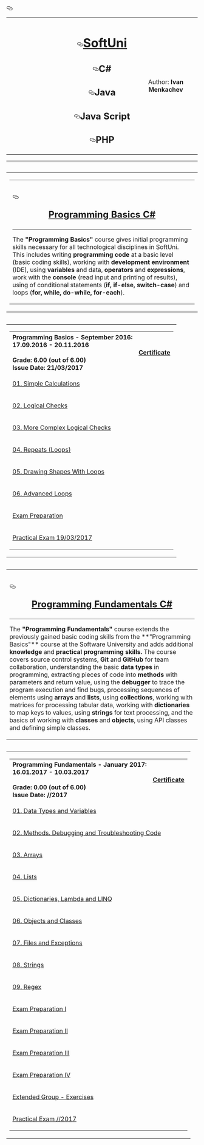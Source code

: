 <div id="user-content-readme">
    <h3><a id="user-content-----------" class="anchor" href="#----------" aria-hidden="true"><svg aria-hidden="true" class="octicon octicon-link" height="16" version="1.1" viewBox="0 0 16 16" width="16"><path fill-rule="evenodd" d="M4 9h1v1H4c-1.5 0-3-1.69-3-3.5S2.55 3 4 3h4c1.45 0 3 1.69 3 3.5 0 1.41-.91 2.72-2 3.25V8.59c.58-.45 1-1.27 1-2.09C10 5.22 8.98 4 8 4H4c-.98 0-2 1.22-2 2.5S3 9 4 9zm9-3h-1v1h1c1 0 2 1.22 2 2.5S13.98 12 13 12H9c-.98 0-2-1.22-2-2.5 0-.83.42-1.64 1-2.09V6.25c-1.09.53-2 1.84-2 3.25C6 11.31 7.55 13 9 13h4c1.45 0 3-1.69 3-3.5S14.5 6 13 6z"></path></svg></a></h3>
<table border="0" width="100%" cellspacing="1" cellpadding="3" align="center">
<tbody>
<tr>
<td align="center" width="33%"><a href="https://camo.githubusercontent.com/91c4a0088f51c1f659ab5c9e3b785145b41a4ce3/687474703a2f2f636f6e662e736f6674756e692e62672f77702d636f6e74656e742f75706c6f6164732f323031352f30312f536f6674556e692d4c6f676f2d466c61745f7371756172652d626c75652d333030783233352e706e67"><img src="https://camo.githubusercontent.com/91c4a0088f51c1f659ab5c9e3b785145b41a4ce3/687474703a2f2f636f6e662e736f6674756e692e62672f77702d636f6e74656e742f75706c6f6164732f323031352f30312f536f6674556e692d4c6f676f2d466c61745f7371756172652d626c75652d333030783233352e706e67" alt="" style="max-width:100%;"></a></td>
<td width="33%" align="center">
<h1><a id="user-content-softuni" class="anchor" href="#softuni" aria-hidden="true"><svg aria-hidden="true" class="octicon octicon-link" height="16" version="1.1" viewBox="0 0 16 16" width="16"><path fill-rule="evenodd" d="M4 9h1v1H4c-1.5 0-3-1.69-3-3.5S2.55 3 4 3h4c1.45 0 3 1.69 3 3.5 0 1.41-.91 2.72-2 3.25V8.59c.58-.45 1-1.27 1-2.09C10 5.22 8.98 4 8 4H4c-.98 0-2 1.22-2 2.5S3 9 4 9zm9-3h-1v1h1c1 0 2 1.22 2 2.5S13.98 12 13 12H9c-.98 0-2-1.22-2-2.5 0-.83.42-1.64 1-2.09V6.25c-1.09.53-2 1.84-2 3.25C6 11.31 7.55 13 9 13h4c1.45 0 3-1.69 3-3.5S14.5 6 13 6z"></path></svg></a><a id="user-content-softuni" href="#softuni"></a><a href="https://softuni.bg/">SoftUni</a></h1>
<h2><a id="user-content-c" class="anchor" href="#c" aria-hidden="true"><svg aria-hidden="true" class="octicon octicon-link" height="16" version="1.1" viewBox="0 0 16 16" width="16"><path fill-rule="evenodd" d="M4 9h1v1H4c-1.5 0-3-1.69-3-3.5S2.55 3 4 3h4c1.45 0 3 1.69 3 3.5 0 1.41-.91 2.72-2 3.25V8.59c.58-.45 1-1.27 1-2.09C10 5.22 8.98 4 8 4H4c-.98 0-2 1.22-2 2.5S3 9 4 9zm9-3h-1v1h1c1 0 2 1.22 2 2.5S13.98 12 13 12H9c-.98 0-2-1.22-2-2.5 0-.83.42-1.64 1-2.09V6.25c-1.09.53-2 1.84-2 3.25C6 11.31 7.55 13 9 13h4c1.45 0 3-1.69 3-3.5S14.5 6 13 6z"></path></svg></a><a id="user-content-c" href="#c"></a>C#</h2>
<h2><a id="user-content-java" class="anchor" href="#java" aria-hidden="true"><svg aria-hidden="true" class="octicon octicon-link" height="16" version="1.1" viewBox="0 0 16 16" width="16"><path fill-rule="evenodd" d="M4 9h1v1H4c-1.5 0-3-1.69-3-3.5S2.55 3 4 3h4c1.45 0 3 1.69 3 3.5 0 1.41-.91 2.72-2 3.25V8.59c.58-.45 1-1.27 1-2.09C10 5.22 8.98 4 8 4H4c-.98 0-2 1.22-2 2.5S3 9 4 9zm9-3h-1v1h1c1 0 2 1.22 2 2.5S13.98 12 13 12H9c-.98 0-2-1.22-2-2.5 0-.83.42-1.64 1-2.09V6.25c-1.09.53-2 1.84-2 3.25C6 11.31 7.55 13 9 13h4c1.45 0 3-1.69 3-3.5S14.5 6 13 6z"></path></svg></a><a id="user-content-java" href="#java"></a>Java</h2>
<h2><a id="user-content-java-script" class="anchor" href="#java-script" aria-hidden="true"><svg aria-hidden="true" class="octicon octicon-link" height="16" version="1.1" viewBox="0 0 16 16" width="16"><path fill-rule="evenodd" d="M4 9h1v1H4c-1.5 0-3-1.69-3-3.5S2.55 3 4 3h4c1.45 0 3 1.69 3 3.5 0 1.41-.91 2.72-2 3.25V8.59c.58-.45 1-1.27 1-2.09C10 5.22 8.98 4 8 4H4c-.98 0-2 1.22-2 2.5S3 9 4 9zm9-3h-1v1h1c1 0 2 1.22 2 2.5S13.98 12 13 12H9c-.98 0-2-1.22-2-2.5 0-.83.42-1.64 1-2.09V6.25c-1.09.53-2 1.84-2 3.25C6 11.31 7.55 13 9 13h4c1.45 0 3-1.69 3-3.5S14.5 6 13 6z"></path></svg></a><a id="user-content-javascript" href="#javascript"></a>Java Script</h2>
<h2><a id="user-content-php" class="anchor" href="#php" aria-hidden="true"><svg aria-hidden="true" class="octicon octicon-link" height="16" version="1.1" viewBox="0 0 16 16" width="16"><path fill-rule="evenodd" d="M4 9h1v1H4c-1.5 0-3-1.69-3-3.5S2.55 3 4 3h4c1.45 0 3 1.69 3 3.5 0 1.41-.91 2.72-2 3.25V8.59c.58-.45 1-1.27 1-2.09C10 5.22 8.98 4 8 4H4c-.98 0-2 1.22-2 2.5S3 9 4 9zm9-3h-1v1h1c1 0 2 1.22 2 2.5S13.98 12 13 12H9c-.98 0-2-1.22-2-2.5 0-.83.42-1.64 1-2.09V6.25c-1.09.53-2 1.84-2 3.25C6 11.31 7.55 13 9 13h4c1.45 0 3-1.69 3-3.5S14.5 6 13 6z"></path></svg></a><a id="user-content-php" href="#php"></a>PHP</h2>
</td>
<td align="center" width="33%"><a href="https://avatars1.githubusercontent.com/u/24620088?v=3&amp;u=5e1a11ac5228356808410702d2f8c5ff3209d2a9&amp;s=400"><img src="https://avatars1.githubusercontent.com/u/24511155?v=3&amp;s=460" alt="" style="max-width:100%;"></a>
<p>Author: <strong>Ivan Menkachev</strong></p>
</td>
</tr>
</tbody>
</table>
<hr>

<div style="float: left">
  <table>
    <tr>
      <td>
<table border="0" width="100%" cellspacing="1" cellpadding="3" align="center">
<tbody>
<tr>
<td>

<article class="markdown-body entry-content" itemprop="text"><h1><a id="user-content--programming-basics---september-2016" class="anchor" href="https://softuni.bg/trainings/1460/programming-basics-september-2016" aria-hidden="true"><svg aria-hidden="true" class="octicon octicon-link" height="16" version="1.1" viewBox="0 0 16 16" width="16"><path fill-rule="evenodd" d="M4 9h1v1H4c-1.5 0-3-1.69-3-3.5S2.55 3 4 3h4c1.45 0 3 1.69 3 3.5 0 1.41-.91 2.72-2 3.25V8.59c.58-.45 1-1.27 1-2.09C10 5.22 8.98 4 8 4H4c-.98 0-2 1.22-2 2.5S3 9 4 9zm9-3h-1v1h1c1 0 2 1.22 2 2.5S13.98 12 13 12H9c-.98 0-2-1.22-2-2.5 0-.83.42-1.64 1-2.09V6.25c-1.09.53-2 1.84-2 3.25C6 11.31 7.55 13 9 13h4c1.45 0 3-1.69 3-3.5S14.5 6 13 6z"></path></svg></a><a id="user-content--programming-basics---september-2016" href="https://softuni.bg/trainings/1460/programming-basics-september-2016"></a><a href="https://softuni.bg/trainings/1460/programming-basics-september-2016"><p align="center"> Programming Basics C#</p><p></p></a></h1><a href="https://softuni.bg/trainings/1460/programming-basics-september-2016">
</a>
<hr>
<p>The <strong>"Programming Basics"</strong> course gives initial programming skills necessary for all technological disciplines in SoftUni. This includes writing <strong>programming code</strong> at a basic level (basic coding skills), working with <strong>development environment</strong> (IDE), using <strong>variables</strong> and data, <strong>operators</strong> and <strong>expressions</strong>, work with the <strong>console</strong> (read input and printing of results), using of conditional statements (<strong>if, if-else, switch-case</strong>) and loops (<strong>for, while, do-while, for-each</strong>).</p>
</article>

</td>
</tr>
</tbody>
</table>
      </td>
    </tr>
  </table>
</div>

<div style="float: left">
  <table>
    <tr>
      <td>
<table border="0" width="100%" cellspacing="1" cellpadding="3" align="center">
<tbody>
<tr><th align="left"><strong>Programming Basics - September 2016</strong>: <br>17.09.2016 - 20.11.2016<br><br> Grade: 6.00 (out of 6.00)<br> Issue Date: 21/03/2017</th><th align="left">
<p><a title="Programming Basics" href="https://softuni.bg/certificates/details/17899/bff79b31">Certificate</a></p>
</th></tr>

<tr>
 <td colspan="2"><p><a title="01. Simple Calculations" href="https://github.com/Menkachev/Software-University/tree/master/Programing%20Basics%20-%20October%202016/01.%20Simple%20Calculations%20-%20October%2022%2C%202016">01. Simple Calculations</a></p></td>
</tr>
  <tr>
 <td colspan="2"><p><a title="02. Logical Checks" href="https://github.com/Menkachev/Software-University/tree/master/Programing%20Basics%20-%20October%202016/02.%20Simple%20Conditions%20-%20October%2029%2C%202016">02. Logical Checks</a></p></td>
</tr>
    <tr>
 <td colspan="2"><p><a title="03. More complex logical checks" href="https://github.com/Menkachev/Software-University/tree/master/Programing%20Basics%20-%20October%202016/03.%20Complex%20Conditions%20-%20November%205%2C%202016">03. More Complex Logical Checks</a></p></td>
</tr>
      <tr>
 <td colspan="2"><p><a title="04. Repeats (Loops)" href="https://github.com/Menkachev/Software-University/tree/master/Programing%20Basics%20-%20October%202016/04.%20Loops%20-%20November%2012%2C%202016">04. Repeats (Loops)</a></p></td>
</tr>
        <tr>
 <td colspan="2"><p><a title="05. Drawing Shapes With Loops" href="https://github.com/Menkachev/Software-University/tree/master/Programing%20Basics%20-%20October%202016/05.%20Drawning%20With%20Loops%20-%20November%2019%2C%202016">05. Drawing Shapes With Loops</a></p></td>
</tr>
<tr>
 <td colspan="2"><p><a title="06. Advanced Loops" href="https://github.com/Menkachev/SoftUni-Exercises-with-C-Sharp/tree/master/Programing%20Basics%20-%20October%202016/06.%20Advanced%20Loops%20-%20November%2026%2C%202016">06. Advanced Loops</a></p></td>
</tr>
          <tr>
 <td colspan="2"><p><a title="Exam Preparation" href="https://github.com/Menkachev/SoftUni-Exercises-with-C-Sharp/tree/master/Programing%20Basics%20-%20October%202016/Exam%20Preparation">Exam Preparation</a></p></td>
</tr>
            <tr>
 <td colspan="2"><p><a title="Practical Exam" href="https://github.com/Menkachev/SoftUni-Exercises-with-C-Sharp/tree/master/Programing%20Basics%20-%20October%202016/Proctical%20Exam%20-%2019.03.2017">Practical Exam 19/03/2017</a></p></td>
</tr>
</tbody>
</table>
      </td>
    </tr>
  </table>
</div>

<div style="float: left">
  <table>
    <tr>
      <td>
<article class="markdown-body entry-content" itemprop="text"><h1><a id="user-content--programming-fundamentals---january-2017" class="anchor" href="#-programming-fundamentals---january-2017" aria-hidden="true"><svg aria-hidden="true" class="octicon octicon-link" height="16" version="1.1" viewBox="0 0 16 16" width="16"><path fill-rule="evenodd" d="M4 9h1v1H4c-1.5 0-3-1.69-3-3.5S2.55 3 4 3h4c1.45 0 3 1.69 3 3.5 0 1.41-.91 2.72-2 3.25V8.59c.58-.45 1-1.27 1-2.09C10 5.22 8.98 4 8 4H4c-.98 0-2 1.22-2 2.5S3 9 4 9zm9-3h-1v1h1c1 0 2 1.22 2 2.5S13.98 12 13 12H9c-.98 0-2-1.22-2-2.5 0-.83.42-1.64 1-2.09V6.25c-1.09.53-2 1.84-2 3.25C6 11.31 7.55 13 9 13h4c1.45 0 3-1.69 3-3.5S14.5 6 13 6z"></path></svg></a><a id="user-content--programming-fundamentals---january-2017" href="#-programming-fundamentals---january-2017"></a><a href="https://softuni.bg/trainings/1509/programming-fundamentals-january-2017"><p align="center"> Programming Fundamentals C#</p><p></p></a></h1><a href="https://softuni.bg/trainings/1509/programming-fundamentals-january-2017">
</a>
<hr>
<p>The <strong>"Programming Fundamentals"</strong> course extends the previously gained basic coding skills from the **"Programming Basics"** course at the Software University and adds additional <strong>knowledge</strong> and <strong>practical programming skills.</strong>
The course covers source control systems, <strong>Git</strong> and <strong>GitHub</strong> for team collaboration, understanding the basic <strong>data types</strong> in programming, extracting pieces of code into <strong>methods</strong> with parameters and return value, using the <strong>debugger</strong> to trace the program execution and find bugs, processing sequences of elements using <strong>arrays</strong> and <strong>lists</strong>, using  <strong>collections</strong>, working with matrices for processing tabular data, working with <strong>dictionaries</strong> to map keys to values, using <strong>strings</strong> for text processing, and the basics of working with <strong>classes</strong> and <strong>objects</strong>, using API classes and defining simple classes.</p>
</article>
      </td>
</tr>
</tbody>
</table>
      </td>
    </tr>
  </table>
</div>

<div style="float: left">
  <table>
    <tr>
      <td>
<table border="0" width="100%" cellspacing="1" cellpadding="3" align="center">
<tbody>
<tr><th align="left"><strong>Programming Fundamentals - January 2017</strong>: <br>16.01.2017 - 10.03.2017<br><br> Grade: 0.00 (out of 6.00)<br> Issue Date: //2017</th><th align="left">
<p><a title="Programming Fundamentals" href="">Certificate</a></p>
</th></tr>

<tr>
 <td colspan="2"><p><a title="01. Data Types and Variables" href="https://github.com/Menkachev/SoftUni-Exercises-with-C-Sharp/tree/master/Programming%20Fundamentals%20-%20January%202017/01.%20Data%20Types%20and%20Variables">01. Data Types and Variables</a></p></td>
</tr>
  <tr>
 <td colspan="2"><p><a title="02. Methods. Debugging and Troubleshooting Code" href="">02. Methods. Debugging and Troubleshooting Code</a></p></td>
</tr>
    <tr>
 <td colspan="2"><p><a title="03. Arrays" href="https://github.com/Menkachev/SoftUni-Exercises-with-C-Sharp/tree/master/Programming%20Fundamentals%20-%20January%202017/03.%20Arrays/01.%20Arrays%20-%20Lab%2C%20January%2025%2C%202017">03. Arrays</a></p></td>
</tr>
      <tr>
 <td colspan="2"><p><a title="04. Lists" href="https://github.com/Menkachev/SoftUni-Exercises-with-C-Sharp/tree/master/Programming%20Fundamentals%20-%20January%202017/04.%20Lists">04. Lists</a></p></td>
</tr>
        <tr>
 <td colspan="2"><p><a title="05. Dictionaries, Lambda and LINQ" href="https://github.com/Menkachev/SoftUni-Exercises-with-C-Sharp/tree/master/Programming%20Fundamentals%20-%20January%202017/05.%20Dictionaries%2C%20Lambda%20and%20LINQ">05. Dictionaries, Lambda and LINQ</a></p></td>
</tr>
<tr>
 <td colspan="2"><p><a title="06. Objects and Classes" href="https://github.com/Menkachev/SoftUni-Exercises-with-C-Sharp/tree/master/Programming%20Fundamentals%20-%20January%202017/06.%20Objects%20and%20Classes">06. Objects and Classes</a></p></td>
</tr>
          <tr>
 <td colspan="2"><p><a title="07. Files and Exceptions" href="https://github.com/Menkachev/SoftUni-Exercises-with-C-Sharp/tree/master/Programming%20Fundamentals%20-%20January%202017/07.%20Files%20and%20Exceptions/Lab%20-%20Files%20and%20Exceptions%20-%20February%208%2C%202016">07. Files and Exceptions</a></p></td>
</tr>
<tr>
 <td colspan="2"><p><a title="08. Strings" href="https://github.com/Menkachev/SoftUni-Exercises-with-C-Sharp/tree/master/Programming%20Fundamentals%20-%20January%202017/08.%20Strings/Lab%20-%20Strings%20-%20February%2013%2C%202017">08. Strings</a></p></td>
</tr>
<tr>
 <td colspan="2"><p><a title="09. Regex" href="">09. Regex</a></p></td>
</tr>
<tr>
 <td colspan="2"><p><a title="Exam Preparation I" href="https://github.com/Menkachev/SoftUni-Exercises-with-C-Sharp/tree/master/Programming%20Fundamentals%20-%20January%202017/Exam%20Preparation%20I">Exam Preparation I</a></p></td>
</tr>
<tr>
 <td colspan="2"><p><a title="Exam Preparation II" href="https://github.com/Menkachev/SoftUni-Exercises-with-C-Sharp/tree/master/Programming%20Fundamentals%20-%20January%202017/Exam%20Preparation%20II">Exam Preparation II</a></p></td>
</tr>
<tr>
 <td colspan="2"><p><a title="Exam Preparation III" href="https://github.com/Menkachev/SoftUni-Exercises-with-C-Sharp/tree/master/Programming%20Fundamentals%20-%20January%202017/Exam%20Preparation%20III">Exam Preparation III</a></p></td>
</tr>
<tr>
 <td colspan="2"><p><a title="Exam Preparation IV" href="https://github.com/Menkachev/SoftUni-Exercises-with-C-Sharp/tree/master/Programming%20Fundamentals%20-%20January%202017/Exam%20Preparation%20IV">Exam Preparation IV</a></p></td>
</tr>
 <tr>
 <td colspan="2"><p><a title="Extended Group - Exercises" href="https://github.com/Menkachev/SoftUni-C-Sharp-Basics-Fundamentals/tree/master/Programming%20Fundamentals%20-%20January%202017/Extended%20Group%20-%20Exercises">Extended Group - Exercises</a></p></td>
</tr>
            <tr>
 <td colspan="2"><p><a title="Practical Exam" href="">Practical Exam //2017</a></p></td>
</tr>
</tbody>
</table>
      </td>
    </tr>
  </table>
</div>

</hr>

  </div>